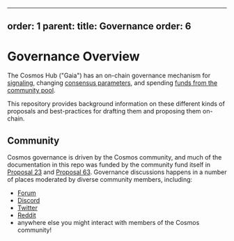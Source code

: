 ***

## order: 1&#xA;parent:&#xA;title: Governance&#xA;order: 6

# Governance Overview

The Cosmos Hub ("Gaia") has an on-chain governance mechanism for
[signaling](./proposal-types/text-prop.md), changing
[consensus parameters](./proposal-types/param-change.md), and spending
[funds from the community pool](./proposal-types/community-pool-spend.md).

This repository provides background information on these different kinds of
proposals and best-practices for drafting them and proposing them on-chain.

## Community

Cosmos governance is driven by the Cosmos community, and much of the
documentation in this repo was funded by the community fund itself in
[Proposal 23](https://www.mintscan.io/cosmos/proposals/23) and
[Proposal 63](https://www.mintscan.io/cosmos/proposals/63). Governance
discussions happens in a number of places moderated by diverse community
members, including:

- [Forum](http://forum.cosmos.network/)
- [Discord](https://discord.gg/W8trcGV)
- [Twitter](https://twitter.com/CosmosGov)
- [Reddit](http://reddit.com/r/cosmosnetwork)
- anywhere else you might interact with members of the Cosmos community!
